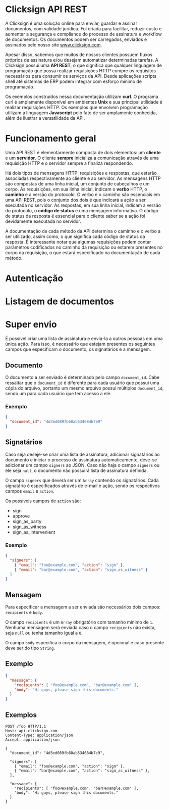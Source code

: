 # Clicksign API REST

A Clicksign é uma solução online para enviar, guardar e assinar documentos, com validade jurídica. Foi criada para facilitar, reduzir custo e aumentar a segurança e compliance do processo de assinatura e workflow de documentos. Os documentos podem ser carregados, enviados e assinados pelo nosso site www.clicksign.com.

Apesar disso, sabemos que muitos de nossos clientes possuem fluxos próprios de assinatura e/ou desejam automatizar determinadas tarefas. A Clicksign possui uma **API REST**, o que significa que qualquer linguagem de programação que possa realizar requisições HTTP cumpre os requisitos necessários para consumir os serviços da API. Desde aplicações scripts shell até sistemas de ERP podem integrar com esforço mínimo de programação.

Os exemplos construídos nessa documentação utilizam **curl**. O programa curl é amplamente disponível em ambientes **Unix** e sua principal utilidade é realizar requisições HTTP. Os exemplos que envolvem programação utilizam a linguagem **Javascript** pelo fato de ser amplamente conhecida, além de ilustrar a versatilidade da API.

# Funcionamento geral

Uma API REST é elementarmente composta de dois elementos: um **cliente** e um **servidor**. O cliente **sempre** inicializa a comunicação através de uma requisição HTTP e o servidor sempre a finaliza respondendo.

Há dois tipos de mensagens HTTP: requisições e respostas, que estarão associadas respectivamente ao cliente e ao servidor. As mensagens HTTP são compostas de uma linha inicial, um conjunto de cabeçalhos e um corpo. As requisições, em sua linha inicial, indicam o **verbo** HTTP, o **caminho** e a versão do protocolo. O verbo e o caminho são essenciais em uma API REST, pois o conjunto dos dois é que indicará a ação a ser executada no servidor. As respostas, em sua linha inicial, indicam a versão do protocolo, o **código de status** e uma mensagem informativa. O código de status da resposta é essencial para o cliente saber se a ação foi devidamente executada no servidor.

A documentação de cada método da API determina o caminho e o verbo a ser utilizado, assim como, o que significa cada código de status da resposta. É interessante notar que algumas requisições podem contar parâmetros codificados no caminho da requisição ou estarem presentes no corpo da requisição, o que estará especificado na documentação de cada método.

# Autenticação

# Listagem de documentos

# Super envio

É possível criar uma lista de assinatura e envia-la a outros pessoas em uma única ação. Para isso, é necessário que estejam presentes os seguintes campos que especificam o documento, os signatários e a mensagem.

## Documento

O documento a ser enviado é determinado pelo campo `document_id`. Cabe ressaltar que o `document_id` é diferente para cada usuário que possui uma cópia do arquivo, portanto um mesmo arquivo possui múltiplos `document_id`, sendo um para cada usuário que tem acesso a ele.

### Exemplo

```json
{
  "document_id": "4d3ed089fb60ab534684b7e9"
}
```

## Signatários

Caso seja deseje-se criar uma lista de assinatura, adicionar signatários ao documento e iniciar o processo de assinatura automaticamente, deve-se adicionar um campo `signers` ao JSON. Caso não haja o campo `signers` ou ele seja `null`, o documento não possuirá lista de assinatura definida.

O campo `signers` que deverá ser um `Array` contendo os signatários. Cada signatário é especificados através de e-mail e ação, sendo os respectivos campos `email` e `action`.

Os possíveis campos de `action` são:
- sign
- approve
- sign_as_party
- sign_as_witness
- sign_as_intervenient

### Exemplo

```json
{
  "signers": [
    { "email": "foo@example.com", "action": "sign" },
    { "email": "bar@example.com", "action": "sign_as_witness" }
  ]
}
```


## Mensagem

Para especificar a mensagem a ser enviada são necessários dois campos: `recipients` e `body`.

O campo `recipients` é um `Array` obrigatório com tamanho mínimo de `1`. Nenhuma mensagem será enviada caso o campo `recipients` não exista, seja `null` ou tenha tamanho igual a `0`.

O campo `body` especifica o corpo da mensagem, é opcional e caso presente deve ser do tipo `String`.

## Exemplo

```json
{
  "message": {
    "recipients": [ "foo@example.com", "bar@example.com" ],
    "body": "Hi guys, please sign this documents."
  }
}
```

## Exemplos

```HTTP
POST /foo HTTP/1.1
Host: api.clicksign.com
Content-Type: application/json
Accept: application/json

{
  "document_id": "4d3ed089fb60ab534684b7e9",

  "signers": [
    { "email": "foo@example.com", "action": "sign" },
    { "email": "bar@example.com", "action": "sign_as_witness" },
  ],

  "message": {
    "recipients": [ "foo@example.com", "bar@example.com" ],
    "body": "Hi guys, please sign this documents."
  }
}
```

